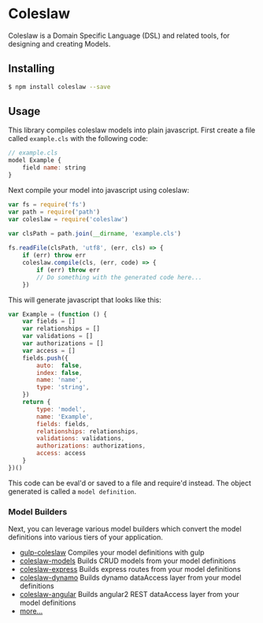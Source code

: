 # Coleslaw

Coleslaw is a Domain Specific Language (DSL) and related tools, for designing and creating Models.

## Installing
```bash
$ npm install coleslaw --save
```

## Usage
This library compiles coleslaw models into plain javascript. First create a file called `example.cls` with the following code:

```javascript
// example.cls
model Example {
    field name: string
}
```

Next compile your model into javascript using coleslaw:

```javascript
var fs = require('fs')
var path = require('path')
var coleslaw = require('coleslaw')

var clsPath = path.join(__dirname, 'example.cls')
 
fs.readFile(clsPath, 'utf8', (err, cls) => {
    if (err) throw err
    coleslaw.compile(cls, (err, code) => {
        if (err) throw err
        // Do something with the generated code here...
    })
```

This will generate javascript that looks like this:

```javascript
var Example = (function () {
    var fields = []
    var relationships = []
    var validations = []
    var authorizations = []
    var access = []
    fields.push({
        auto:  false,
        index: false,
        name: 'name',
        type: 'string',
    })
    return {
        type: 'model',
        name: 'Example',
        fields: fields,
        relationships: relationships,
        validations: validations,
        authorizations: authorizations,
        access: access
    }
})()
```

This code can be eval'd or saved to a file and require'd instead. The object generated is called a `model definition`.

### Model Builders
Next, you can leverage various model builders which convert the model definitions into various tiers of your application.

- [gulp-coleslaw](http://npmjs.org/package/gulp-coleslaw) Compiles your model definitions with gulp
- [coleslaw-models](http://npmjs.org/package/coleslaw-models) Builds CRUD models from your model definitions 
- [coleslaw-express](http://npmjs.org/package/coleslaw-express) Builds express routes from your model definitions
- [coleslaw-dynamo](http://npmjs.org/package/coleslaw-dynamo) Builds dynamo dataAccess layer from your model definitions
- [coleslaw-angular](http://npmjs.org/package/coleslaw-angular) Builds angular2 REST dataAccess layer from your model definitions
- [more...](https://www.npmjs.com/search?q=coleslaw)